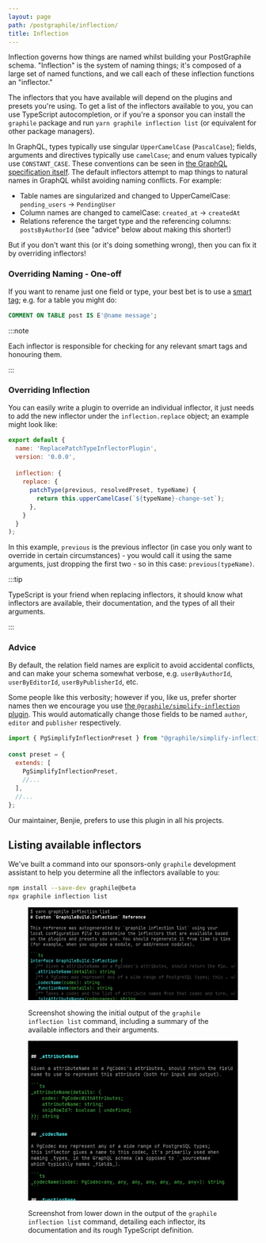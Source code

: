 ```yaml
---
layout: page
path: /postgraphile/inflection/
title: Inflection
---
```


Inflection governs how things are named whilst building your PostGraphile
schema. "Inflection" is the system of naming things; it's composed of a large
set of named functions, and we call each of these inflection functions an
"inflector."

The inflectors that you have available will depend on the plugins and presets
you're using. To get a list of the inflectors available to you, you can use
TypeScript autocompletion, or if you're a sponsor you can install the
`graphile` package and run `yarn graphile inflection list` (or equivalent for
other package managers).

In GraphQL, types typically use singular `UpperCamelCase` (`PascalCase`);
fields, arguments and directives typically use `camelCase`; and enum values
typically use `CONSTANT_CASE`. These conventions can be seen in [the GraphQL
specification itself](https://spec.graphql.org/draft/#example-916f4). The
default inflectors attempt to map things to natural names in GraphQL whilst
avoiding naming conflicts. For example:

- Table names are singularized and changed to UpperCamelCase: `pending_users` →
  `PendingUser`
- Column names are changed to camelCase: `created_at` → `createdAt`
- Relations reference the target type and the referencing columns:
  `postsByAuthorId` (see "advice" below about making this shorter!)

But if you don't want this (or it's doing something wrong), then you can fix it
by overriding inflectors!

### Overriding Naming - One-off

If you want to rename just one field or type, your best bet is to use a
[smart tag](./smart-tags.md); e.g. for a table you might do:

```sql
COMMENT ON TABLE post IS E'@name message';
```

:::note

Each inflector is responsible for checking for any relevant smart tags and
honouring them.

:::

### Overriding Inflection

You can easily write a plugin to override an individual inflector, it just
needs to add the new inflector under the `inflection.replace` object; an
example might look like:

```js
export default {
  name: 'ReplacePatchTypeInflectorPlugin',
  version: '0.0.0',

  inflection: {
    replace: {
      patchType(previous, resolvedPreset, typeName) {
        return this.upperCamelCase(`${typeName}-change-set`);
      },
    }
  }
);
```

In this example, `previous` is the previous inflector (in case you only want to
override in certain circumstances) - you would call it using the same
arguments, just dropping the first two - so in this case: `previous(typeName)`.

:::tip

TypeScript is your friend when replacing inflectors, it should know what
inflectors are available, their documentation, and the types of all their
arguments.

:::

### Advice

By default, the relation field names are explicit to avoid accidental
conflicts, and can make your schema somewhat verbose, e.g. `userByAuthorId`,
`userByEditorId`, `userByPublisherId`, etc.

Some people like this verbosity; however if you, like us, prefer shorter names
then we encourage you use
[the `@graphile/simplify-inflection` plugin](https://github.com/graphile/simplify-inflection).
This would automatically change those fields to be named `author`, `editor` and
`publisher` respectively.

```js title="graphile.config.mjs"
import { PgSimplifyInflectionPreset } from "@graphile/simplify-inflection";

const preset = {
  extends: [
    PgSimplifyInflectionPreset,
    //...
  ],
  //...
};
```

Our maintainer, Benjie, prefers to use this plugin in all his projects.

## Listing available inflectors

We've built a command into our sponsors-only `graphile` development assistant
to help you determine all the inflectors available to you:

```bash npm2yarn
npm install --save-dev graphile@beta
npx graphile inflection list
```

<figure>

![Initial output of the `graphile inflection list` command](./graphile-inflection-list-1.png)

<figcaption>Screenshot showing the initial output of the <code>graphile inflection list</code> command, including a summary of the available inflectors and their arguments.</figcaption>
</figure>

<figure>

![More detailed output from later in the `graphile inflection list` command](./graphile-inflection-list-2.png)

<figcaption>Screenshot from lower down in the output of the <code>graphile inflection list</code> command, detailing each inflector, its documentation and its rough TypeScript definition.</figcaption>
</figure>
